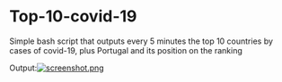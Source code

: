 # Top-10-covid-19
Simple bash script that outputs every 5 minutes the top 10 countries by cases of covid-19, plus Portugal and its position on the ranking

Output:[![screenshot.png](https://i.postimg.cc/43gFkqSK/screenshot.png)](https://postimg.cc/QFfqc4ss)
